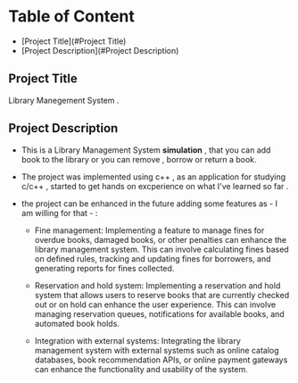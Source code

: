 # Table of Content 
- [Project Title](#Project Title)
- [Project Description](#Project Description)
## Project Title 
Library Manegement System .

## Project Description 
- This is a Library Management System __simulation__ , that you can add book to the library 
or you can remove , borrow or return a book.

- The project was implemented using c++ , as an application for studying c/c++ , started to get
hands on excperience on what I've learned so far .

- the project can be enhanced in the future adding some features as - I am willing for that - :
  - Fine management: Implementing a feature to manage fines for overdue books, damaged books, or other penalties can enhance the library management system. This can involve calculating fines based on defined rules, tracking and updating fines for borrowers, and generating reports for fines collected.
  
  - Reservation and hold system: Implementing a reservation and hold system that allows users to reserve books that are currently checked out or on hold can enhance the user experience. This can involve managing reservation queues, notifications for available books, and automated book holds.
  
  - Integration with external systems: Integrating the library management system with external systems such as online catalog databases, book recommendation APIs, or online payment gateways can enhance the functionality and usability of the system.
